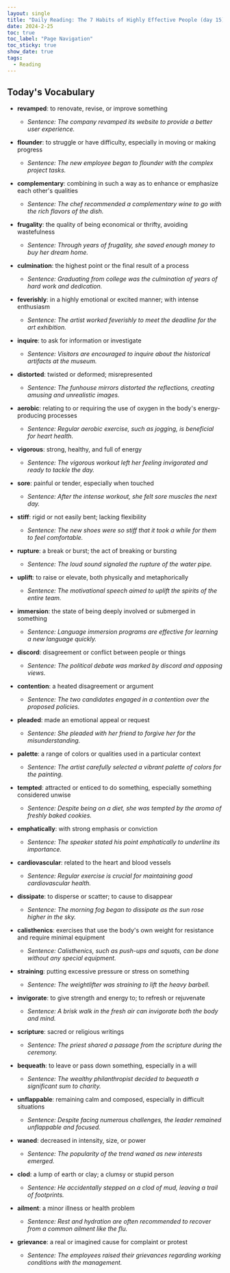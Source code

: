 ```yaml
---
layout: single
title: "Daily Reading: The 7 Habits of Highly Effective People (day 15)"
date: 2024-2-25
toc: true
toc_label: "Page Navigation"
toc_sticky: true
show_date: true
tags:
  - Reading
---
```


## Today's Vocabulary

- **revamped**: to renovate, revise, or improve something

  - _Sentence: The company revamped its website to provide a better user experience._

- **flounder**: to struggle or have difficulty, especially in moving or making progress

  - _Sentence: The new employee began to flounder with the complex project tasks._

- **complementary**: combining in such a way as to enhance or emphasize each other's qualities

  - _Sentence: The chef recommended a complementary wine to go with the rich flavors of the dish._

- **frugality**: the quality of being economical or thrifty, avoiding wastefulness

  - _Sentence: Through years of frugality, she saved enough money to buy her dream home._

- **culmination**: the highest point or the final result of a process

  - _Sentence: Graduating from college was the culmination of years of hard work and dedication._

- **feverishly**: in a highly emotional or excited manner; with intense enthusiasm

  - _Sentence: The artist worked feverishly to meet the deadline for the art exhibition._

- **inquire**: to ask for information or investigate

  - _Sentence: Visitors are encouraged to inquire about the historical artifacts at the museum._

- **distorted**: twisted or deformed; misrepresented

  - _Sentence: The funhouse mirrors distorted the reflections, creating amusing and unrealistic images._

- **aerobic**: relating to or requiring the use of oxygen in the body's energy-producing processes

  - _Sentence: Regular aerobic exercise, such as jogging, is beneficial for heart health._

- **vigorous**: strong, healthy, and full of energy

  - _Sentence: The vigorous workout left her feeling invigorated and ready to tackle the day._

- **sore**: painful or tender, especially when touched

  - _Sentence: After the intense workout, she felt sore muscles the next day._

- **stiff**: rigid or not easily bent; lacking flexibility

  - _Sentence: The new shoes were so stiff that it took a while for them to feel comfortable._

- **rupture**: a break or burst; the act of breaking or bursting

  - _Sentence: The loud sound signaled the rupture of the water pipe._

- **uplift**: to raise or elevate, both physically and metaphorically

  - _Sentence: The motivational speech aimed to uplift the spirits of the entire team._

- **immersion**: the state of being deeply involved or submerged in something

  - _Sentence: Language immersion programs are effective for learning a new language quickly._

- **discord**: disagreement or conflict between people or things

  - _Sentence: The political debate was marked by discord and opposing views._

- **contention**: a heated disagreement or argument

  - _Sentence: The two candidates engaged in a contention over the proposed policies._

- **pleaded**: made an emotional appeal or request

  - _Sentence: She pleaded with her friend to forgive her for the misunderstanding._

- **palette**: a range of colors or qualities used in a particular context

  - _Sentence: The artist carefully selected a vibrant palette of colors for the painting._

- **tempted**: attracted or enticed to do something, especially something considered unwise

  - _Sentence: Despite being on a diet, she was tempted by the aroma of freshly baked cookies._

- **emphatically**: with strong emphasis or conviction

  - _Sentence: The speaker stated his point emphatically to underline its importance._

- **cardiovascular**: related to the heart and blood vessels

  - _Sentence: Regular exercise is crucial for maintaining good cardiovascular health._

- **dissipate**: to disperse or scatter; to cause to disappear

  - _Sentence: The morning fog began to dissipate as the sun rose higher in the sky._

- **calisthenics**: exercises that use the body's own weight for resistance and require minimal equipment

  - _Sentence: Calisthenics, such as push-ups and squats, can be done without any special equipment._

- **straining**: putting excessive pressure or stress on something

  - _Sentence: The weightlifter was straining to lift the heavy barbell._

- **invigorate**: to give strength and energy to; to refresh or rejuvenate

  - _Sentence: A brisk walk in the fresh air can invigorate both the body and mind._

- **scripture**: sacred or religious writings

  - _Sentence: The priest shared a passage from the scripture during the ceremony._

- **bequeath**: to leave or pass down something, especially in a will

  - _Sentence: The wealthy philanthropist decided to bequeath a significant sum to charity._

- **unflappable**: remaining calm and composed, especially in difficult situations

  - _Sentence: Despite facing numerous challenges, the leader remained unflappable and focused._

- **waned**: decreased in intensity, size, or power

  - _Sentence: The popularity of the trend waned as new interests emerged._

- **clod**: a lump of earth or clay; a clumsy or stupid person

  - _Sentence: He accidentally stepped on a clod of mud, leaving a trail of footprints._

- **ailment**: a minor illness or health problem

  - _Sentence: Rest and hydration are often recommended to recover from a common ailment like the flu._

- **grievance**: a real or imagined cause for complaint or protest
  - _Sentence: The employees raised their grievances regarding working conditions with the management._

